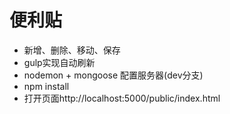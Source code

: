 # 便利贴

- 新增、删除、移动、保存
- gulp实现自动刷新
- nodemon + mongoose 配置服务器(dev分支)
- npm install
- 打开页面http://localhost:5000/public/index.html
